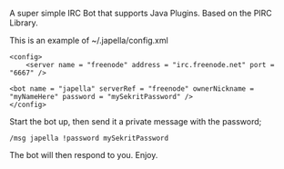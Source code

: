 A super simple IRC Bot that supports Java Plugins. Based on the PIRC Library.

This is an example of ~/.japella/config.xml

    <config>
    	<server name = "freenode" address = "irc.freenode.net" port = "6667" />

	<bot name = "japella" serverRef = "freenode" ownerNickname = "myNameHere" password = "mySekritPassword" />
    </config>

Start the bot up, then send it a private message with the password;

    /msg japella !password mySekritPassword

The bot will then respond to you. Enjoy.
